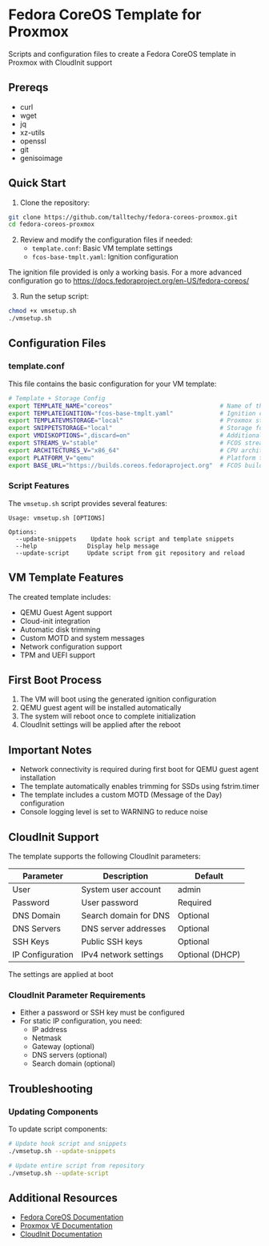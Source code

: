 # Fedora CoreOS Template for Proxmox

Scripts and configuration files to create a Fedora CoreOS template in Proxmox with CloudInit support

## Prereqs

- curl
- wget
- jq
- xz-utils
- openssl
- git
- genisoimage

## Quick Start

1. Clone the repository:
```bash
git clone https://github.com/talltechy/fedora-coreos-proxmox.git
cd fedora-coreos-proxmox
```

2. Review and modify the configuration files if needed:
   - `template.conf`: Basic VM template settings
   - `fcos-base-tmplt.yaml`: Ignition configuration

The ignition file provided is only a working basis.
For a more advanced configuration go to <https://docs.fedoraproject.org/en-US/fedora-coreos/>
   
3. Run the setup script:
```bash
chmod +x vmsetup.sh
./vmsetup.sh
```

## Configuration Files

### template.conf

This file contains the basic configuration for your VM template:

```bash
# Template + Storage Config
export TEMPLATE_NAME="coreos"                              # Name of the template
export TEMPLATEIGNITION="fcos-base-tmplt.yaml"             # Ignition config file
export TEMPLATEVMSTORAGE="local"                           # Proxmox storage location
export SNIPPETSTORAGE="local"                              # Storage for hook script and ignition file
export VMDISKOPTIONS=",discard=on"                         # Additional disk options
export STREAMS_V="stable"                                  # FCOS stream (stable/testing/next)
export ARCHITECTURES_V="x86_64"                            # CPU architecture
export PLATFORM_V="qemu"                                   # Platform type
export BASE_URL="https://builds.coreos.fedoraproject.org"  # FCOS build URL
```

### Script Features

The `vmsetup.sh` script provides several features:

```
Usage: vmsetup.sh [OPTIONS]

Options:
  --update-snippets    Update hook script and template snippets
  --help              Display help message
  --update-script     Update script from git repository and reload
```

## VM Template Features

The created template includes:

- QEMU Guest Agent support
- Cloud-init integration
- Automatic disk trimming
- Custom MOTD and system messages
- Network configuration support
- TPM and UEFI support

## First Boot Process

1. The VM will boot using the generated ignition configuration
2. QEMU guest agent will be installed automatically
3. The system will reboot once to complete initialization
4. CloudInit settings will be applied after the reboot

## Important Notes

- Network connectivity is required during first boot for QEMU guest agent installation
- The template automatically enables trimming for SSDs using fstrim.timer
- The template includes a custom MOTD (Message of the Day) configuration
- Console logging level is set to WARNING to reduce noise

## CloudInit Support

The template supports the following CloudInit parameters:

| Parameter | Description | Default |
|-----------|-------------|---------|
| User | System user account | admin |
| Password | User password | Required |
| DNS Domain | Search domain for DNS | Optional |
| DNS Servers | DNS server addresses | Optional |
| SSH Keys | Public SSH keys | Optional |
| IP Configuration | IPv4 network settings | Optional (DHCP) |

The settings are applied at boot

### CloudInit Parameter Requirements

- Either a password or SSH key must be configured
- For static IP configuration, you need:
  - IP address
  - Netmask
  - Gateway (optional)
  - DNS servers (optional)
  - Search domain (optional)
 
## Troubleshooting

### Updating Components

To update script components:
```bash
# Update hook script and snippets
./vmsetup.sh --update-snippets

# Update entire script from repository
./vmsetup.sh --update-script
```

## Additional Resources

- [Fedora CoreOS Documentation](https://docs.fedoraproject.org/en-US/fedora-coreos/)
- [Proxmox VE Documentation](https://pve.proxmox.com/pve-docs/)
- [CloudInit Documentation](https://cloudinit.readthedocs.io/)
